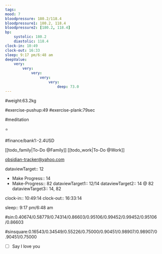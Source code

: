 ```yaml
---
tags: 
mood: 7
bloodpressure: 180.2/118.4
bloodpressure1: 180.2, 118.4
bloodpressure2: [180.2, 118.4]
bp:
    systolic: 180.2
    diastolic: 118.4
clock-in: 10:49
clock-out: 16:33
sleep: 9:17 pm/6:48 am
deepValue: 
    very: 
        very: 
            very: 
                very: 
                    very: 
                        deep: 73.0
---
```


#weight:63.2kg

#exercise-pushup:49
#exercise-plank:79sec

#meditation

⭐


#finance/bank1:-2.4USD

[[todo_family|To-Do @Family]]
[[todo_work|To-Do @Work]]

obsidian-tracker@yahoo.com


dataviewTarget:: 12
- Make Progress:: 14
- Make-Progress:: 82
dataviewTarget1:: 12/14
dataviewTarget2:: 14 @ 82
dataviewTarget3:: 14, 82

clock-in:: 10:49:14
clock-out:: 16:33:14

sleep:: 9:17 pm/6:48 am

#sin:0.40674/0.58779/0.74314/0.86603/0.95106/0.99452/0.99452/0.95106/0.86603

#sinsquare:0.16543/0.34549/0.55226/0.75000/0.90451/0.98907/0.98907/0.90451/0.75000

- [ ] Say I love you

